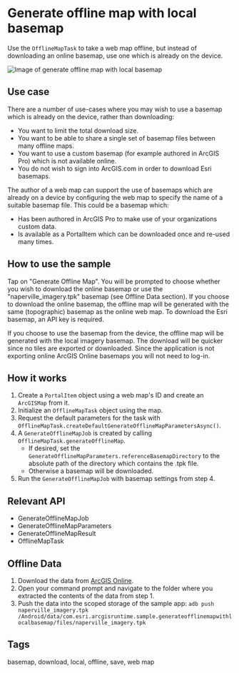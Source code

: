 # Generate offline map with local basemap

Use the `OfflineMapTask` to take a web map offline, but instead of downloading an online basemap, use one which is already on the device.

![Image of generate offline map with local basemap](generate-offline-map-with-local-basemap.png)

## Use case

There are a number of use-cases where you may wish to use a basemap which is already on the device, rather than downloading:

* You want to limit the total download size.
* You want to be able to share a single set of basemap files between many offline maps.
* You want to use a custom basemap (for example authored in ArcGIS Pro) which is not available online.
* You do not wish to sign into ArcGIS.com in order to download Esri basemaps.

The author of a web map can support the use of basemaps which are already on a device by configuring the web map to specify the name of a suitable basemap file. This could be a basemap which:

* Has been authored in ArcGIS Pro to make use of your organizations custom data.
* Is available as a PortalItem which can be downloaded once and re-used many times.

## How to use the sample

Tap on "Generate Offline Map". You will be prompted to choose whether you wish to download the online basemap or use the "naperville_imagery.tpk" basemap (see Offline Data section). If you choose to download the online basemap, the offline map will be generated with the same (topographic) basemap as the online web map. To download the Esri basemap, an API key is required. 

If you choose to use the basemap from the device, the offline map will be generated with the local imagery basemap. The download will be quicker since no tiles are exported or downloaded. Since the application is not exporting online ArcGIS Online basemaps you will not need to log-in.

## How it works

1. Create a `PortalItem` object using a web map's ID and create an `ArcGISMap` from it.
2. Initialize an `OfflineMapTask` object using the map.
3. Request the default parameters for the task with `OfflineMapTask.createDefaultGenerateOfflineMapParametersAsync()`.
4. A `GenerateOfflineMapJob` is created by calling `OfflineMapTask.generateOfflineMap`.  
    * If desired, set the `GenerateOfflineMapParameters.referenceBasemapDirectory` to the absolute path of the directory which contains the .tpk file.
    * Otherwise a basemap will be downloaded.
5. Run the `GenerateOfflineMapJob` with basemap settings from step 4.

## Relevant API

* GenerateOfflineMapJob
* GenerateOfflineMapParameters
* GenerateOfflineMapResult
* OfflineMapTask

## Offline Data

1. Download the data from [ArcGIS Online](https://arcgisruntime.maps.arcgis.com/home/item.html?id=628e8e3521cf45e9a28a12fe10c02c4d).
2. Open your command prompt and navigate to the folder where you extracted the contents of the data from step 1.
3. Push the data into the scoped storage of the sample app:
`adb push naperville_imagery.tpk /Android/data/com.esri.arcgisruntime.sample.generateofflinemapwithlocalbasemap/files/naperville_imagery.tpk`

## Tags

basemap, download, local, offline, save, web map
